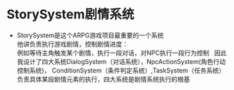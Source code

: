 # StorySystem剧情系统
- StorySystem是这个ARPG游戏项目最重要的一个系统  
他讲负责执行游戏剧情，控制剧情进度：  
例如等待主角触发某个剧情，执行一段对话，对NPC执行一段行为控制  
因此我设计了四大系统DialogSystem（对话系统），NpcActionSystem(角色行动控制系统)， ConditionSystem（条件判定系统）,TaskSystem（任务系统）  
负责具体某段剧情元素的执行，四大系统是剧情系统执行的根基  

